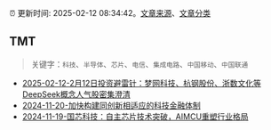 :alarm_clock: 更新时间: 2025-02-12 08:34:42。[文章来源](/README.md)、[文章分类](/TAGS.md)

## TMT


> 关键字：`科技`、`半导体`、`芯片`、`电信`、`集成电路`、`中国移动`、`中国联通`



- [2025-02-12-2月12日投资避雷针：梦网科技、杭钢股份、浙数文化等DeepSeek概念人气股密集澄清](https://www.cls.cn/detail/1940517) 
- [2024-11-20-加快构建同创新相适应的科技金融体制](https://xueqiu.com/9193403816/313561745) 
- [2024-11-19-国芯科技：自主芯片技术突破，AIMCU重塑行业格局](https://xueqiu.com/8151841495/313402043) 

